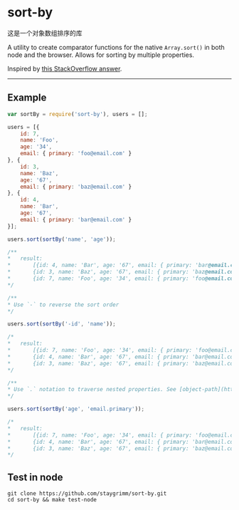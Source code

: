 # sort-by

这是一个对象数组排序的库

A utility to create comparator functions for the native `Array.sort()` in both node and the browser. Allows for sorting by multiple properties.

Inspired by [this StackOverflow answer](http://stackoverflow.com/a/4760279).

------

## Example

```js
var sortBy = require('sort-by'), users = [];

users = [{
    id: 7,
    name: 'Foo',
    age: '34',
    email: { primary: 'foo@email.com' }
}, {
    id: 3,
    name: 'Baz',
    age: '67',
    email: { primary: 'baz@email.com' }
}, {
    id: 4,
    name: 'Bar',
    age: '67',
    email: { primary: 'bar@email.com' }
}];

users.sort(sortBy('name', 'age'));

/**
*   result:
*       [{id: 4, name: 'Bar', age: '67', email: { primary: 'bar@email.com' }},
*       {id: 3, name: 'Baz', age: '67', email: { primary: 'baz@email.com' }},
*       {id: 7, name: 'Foo', age: '34', email: { primary: 'foo@email.com' }}]
*/

/**
* Use `-` to reverse the sort order
*/

users.sort(sortBy('-id', 'name'));

/*
*   result:
*       [{id: 7, name: 'Foo', age: '34', email: { primary: 'foo@email.com' }},
*       {id: 4, name: 'Bar', age: '67', email: { primary: 'bar@email.com' }},
*       {id: 3, name: 'Baz', age: '67', email: { primary: 'baz@email.com' }}]
*/

/**
* Use `.` notation to traverse nested properties. See [object-path](https://www.npmjs.org/package/object-path) npm module for support.
*/

users.sort(sortBy('age', 'email.primary'));

/*
*   result:
*       [{id: 7, name: 'Foo', age: '34', email: { primary: 'foo@email.com' }},
*       {id: 4, name: 'Bar', age: '67', email: { primary: 'bar@email.com' }},
*       {id: 3, name: 'Baz', age: '67', email: { primary: 'baz@email.com' }}]
*/
```

## Test in node

```
git clone https://github.com/staygrimm/sort-by.git
cd sort-by && make test-node
```

